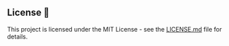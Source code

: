 
## License 📄
This project is licensed under the MIT License - see the [LICENSE.md](./LICENSE) file for details.
